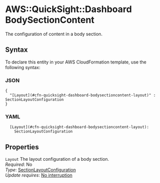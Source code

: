 # AWS::QuickSight::Dashboard BodySectionContent<a name="aws-properties-quicksight-dashboard-bodysectioncontent"></a>

The configuration of content in a body section\.

## Syntax<a name="aws-properties-quicksight-dashboard-bodysectioncontent-syntax"></a>

To declare this entity in your AWS CloudFormation template, use the following syntax:

### JSON<a name="aws-properties-quicksight-dashboard-bodysectioncontent-syntax.json"></a>

```
{
  "[Layout](#cfn-quicksight-dashboard-bodysectioncontent-layout)" : SectionLayoutConfiguration
}
```

### YAML<a name="aws-properties-quicksight-dashboard-bodysectioncontent-syntax.yaml"></a>

```
  [Layout](#cfn-quicksight-dashboard-bodysectioncontent-layout): 
    SectionLayoutConfiguration
```

## Properties<a name="aws-properties-quicksight-dashboard-bodysectioncontent-properties"></a>

`Layout`  <a name="cfn-quicksight-dashboard-bodysectioncontent-layout"></a>
The layout configuration of a body section\.  
*Required*: No  
*Type*: [SectionLayoutConfiguration](aws-properties-quicksight-dashboard-sectionlayoutconfiguration.md)  
*Update requires*: [No interruption](https://docs.aws.amazon.com/AWSCloudFormation/latest/UserGuide/using-cfn-updating-stacks-update-behaviors.html#update-no-interrupt)